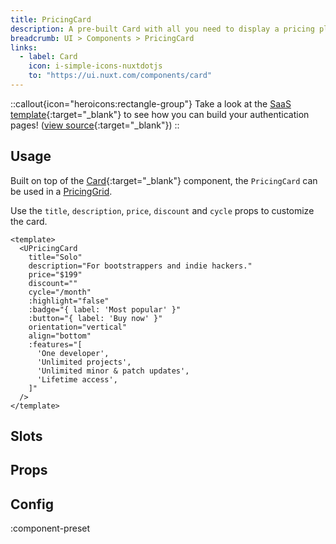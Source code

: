```yaml
---
title: PricingCard
description: A pre-built Card with all you need to display a pricing plan.
breadcrumb: UI > Components > PricingCard
links:
  - label: Card
    icon: i-simple-icons-nuxtdotjs
    to: "https://ui.nuxt.com/components/card"
---
```


::callout{icon="heroicons:rectangle-group"}
Take a look at the [SaaS template](https://sse-saas.netlify.app/pricing){:target="\_blank"} to see how you can build your authentication pages! ([view source](https://github.com/sseuniverse/SSE-SaaS/blob/master/app/pages/pricing.vue){:target="\_blank"})
::

## Usage

Built on top of the [Card](https://ui.nuxt.com/components/card){:target="\_blank"} component, the `PricingCard` can be used in a [PricingGrid](/ui/components/pricing-grid).

Use the `title`, `description`, `price`, `discount` and `cycle` props to customize the card.

```vue [example.vue]
<template>
  <UPricingCard
    title="Solo"
    description="For bootstrappers and indie hackers."
    price="$199"
    discount=""
    cycle="/month"
    :highlight="false"
    :badge="{ label: 'Most popular' }"
    :button="{ label: 'Buy now' }"
    orientation="vertical"
    align="bottom"
    :features="[
      'One developer',
      'Unlimited projects',
      'Unlimited minor & patch updates',
      'Lifetime access',
    ]"
  />
</template>
```

## Slots

<!-- component-slots -->

## Props

<!-- components-props -->

## Config

:component-preset
